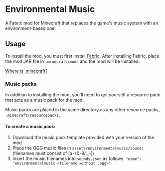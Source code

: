 # Environmental Music

A Fabric mod for Minecraft that replaces the game's music system with an environment-based one.

## Usage

To install the mod, you must first install [Fabric](https://fabricmc.net/use/installer/). After installing Fabric, place the mod JAR file in `.minecraft/mods` and the mod will be installed.

[Where is .minecraft?](https://minecraft.fandom.com/wiki/.minecraft#Locating_.minecraft)

### Music packs

In addition to installing the mod, you'll need to get yourself a resource pack that acts as a music pack for the mod.

Music packs are placed in the same directory as any other resource packs, `.minecraft/resourcepacks`.

#### To create a music pack:

1. Download the music pack template provided with your version of the mod
2. Place the OGG music files in `assets/environmentalmusic/sounds` (filenames must consist of [a-z0-9/.\_-])
3. Insert the music filenames into `sounds.json` as follows: `"name": "environmentalmusic:<filename without .ogg>"`
